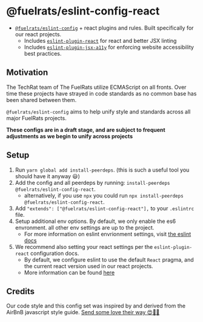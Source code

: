 # @fuelrats/eslint-config-react

* [`@fuelrats/eslint-config`][eslint-config-fuelrats] + react plugins and rules. Built specifically for our react projects.
    * Includes [`eslint-plugin-react`][eslint-plugin-react] for react and better JSX linting
    * Includes [`eslint-plugin-jsx-a11y`][eslint-plugin-jsx-a11y] for enforcing website accessibility best practices.






## Motivation

The TechRat team of The FuelRats utilize ECMAScript on all fronts. Over time these projects have strayed in code standards as no common base has been shared between them.

`@fuelrats/eslint-config` aims to help unify style and standards across all major FuelRats projects.

**These configs are in a draft stage, and are subject to frequent adjustments as we begin to unify across projects**





## Setup
1. Run `yarn global add install-peerdeps`. (this is such a useful tool you should have it anyway 😃)
2. Add the config and all peerdeps by running: `install-peerdeps @fuelrats/eslint-config-react`.
    * alternatively, if you use `npx` you could run `npx install-peerdeps @fuelrats/eslint-config-react`.
3. Add `"extends": ["@fuelrats/eslint-config-react"],` to your `.eslintrc` file.
4. Setup additional env options. By default, we only enable the es6 envronment. all other env settings are up to the project.
    * For more information on eslint envrionment settings, visit [the eslint docs][eslint-env]
5. We recommend also setting your react settings per the `eslint-plugin-react` configuration docs.
    * By default, we configure eslint to use the default `React` pragma, and the current react version used in our react projects.
    * More information can be found [here][eslint-plugin-react-config]





## Credits
Our code style and this config set was inspired by and derived from the AirBnB javascript style guide.
[Send some love their way 😍🎉🎊][airbnb]





[airbnb]: https://github.com/airbnb/javascript
[eslint-config-fuelrats]: https://www.npmjs.com/package/@fuelrats/eslint-config
[eslint-env]: https://eslint.org/docs/user-guide/configuring#specifying-environments
[eslint-plugin-jsx-a11y]: https://www.npmjs.com/package/eslint-plugin-jsx-a11y
[eslint-plugin-react]: https://www.npmjs.com/package/eslint-plugin-react
[eslint-plugin-react-config]: https://github.com/yannickcr/eslint-plugin-react#configuration
